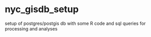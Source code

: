 # nyc_gisdb_setup
setup of postgres/postgis db with some R code and sql queries for processing and analyses
